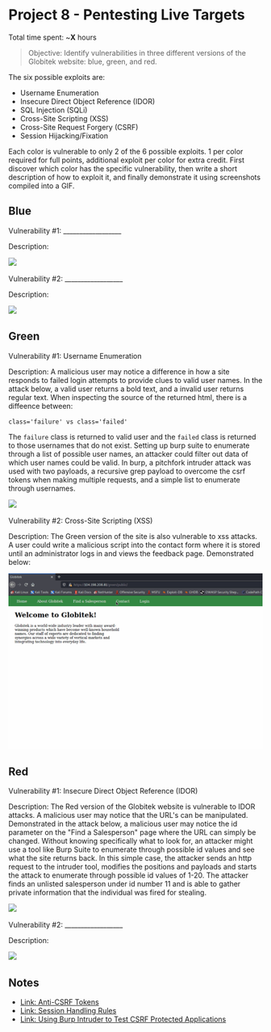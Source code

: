 # Project 8 - Pentesting Live Targets

Total time spent: ~**X** hours 

> Objective: Identify vulnerabilities in three different versions of the Globitek website: blue, green, and red.

The six possible exploits are:

* Username Enumeration
* Insecure Direct Object Reference (IDOR)
* SQL Injection (SQLi)
* Cross-Site Scripting (XSS)
* Cross-Site Request Forgery (CSRF)
* Session Hijacking/Fixation

Each color is vulnerable to only 2 of the 6 possible exploits. 1 per color required for full points, additional exploit per color for extra credit. First discover which color has the specific vulnerability, then write a short description of how to exploit it, and finally demonstrate it using screenshots compiled into a GIF.

## Blue

Vulnerability #1: __________________

Description:

<img src="blue-vuln1.gif">

Vulnerability #2: __________________

Description:

<img src="blue-vuln2.gif">

## Green

Vulnerability #1: Username Enumeration

Description: A malicious user may notice a difference in how a site responds to failed login attempts to provide clues to valid user names. In the attack below, a valid user returns a bold text, and a invalid user returns regular text. When inspecting the source of the returned html, there is a diffeence between:
```
class='failure' vs class='failed'
```
The `failure` class is returned to valid user and the `failed` class is returned to those usernames that do not exist. Setting up burp suite to enumerate through a list of possible user names, an attacker could filter out data of which user names could be valid. In burp, a pitchfork intruder attack was used with two payloads, a recursive grep payload to overcome the csrf tokens when making multiple requests, and a simple list to enumerate through usernames.  

<img src="green-UserEnumeration.gif">

Vulnerability #2: Cross-Site Scripting (XSS)

Description: The Green version of the site is also vulnerable to xss attacks. A user could write a malicious script into the contact form where it is stored until an administrator logs in and views the feedback page. Demonstrated below:

<img src="green-xss.gif">


## Red

Vulnerability #1: Insecure Direct Object Reference (IDOR)

Description: The Red version of the Globitek website is vulnerable to IDOR attacks. A malicious user may notice that the URL's can be manipulated. Demonstrated in the attack below, a malicious user may notice the id parameter on the "Find a Salesperson" page where the URL can simply be changed. Without knowing specifically what to look for, an attacker might use a tool like Burp Suite to enumerate through possible id values and see what the site returns back. In this simple case, the attacker sends an http request to the intruder tool, modifies the positions and payloads and starts the attack to enumerate through possible id values of 1-20. The attacker finds an unlisted salesperson under id number 11 and is able to gather private information that the individual was fired for stealing. 

<img src="red-idor.gif">

Vulnerability #2: __________________

Description:

<img src="red-vuln2.gif">


## Notes

- [Link: Anti-CSRF Tokens](https://warroom.rsmus.com/updating-anti-csrf-tokens-burp-suite/)
- [Link: Session Handling Rules](https://portswigger.net/support/using-burp-suites-session-handling-rules-with-anti-csrf-tokens)
- [Link: Using Burp Intruder to Test CSRF Protected Applications](https://blog.nvisium.com/p606)